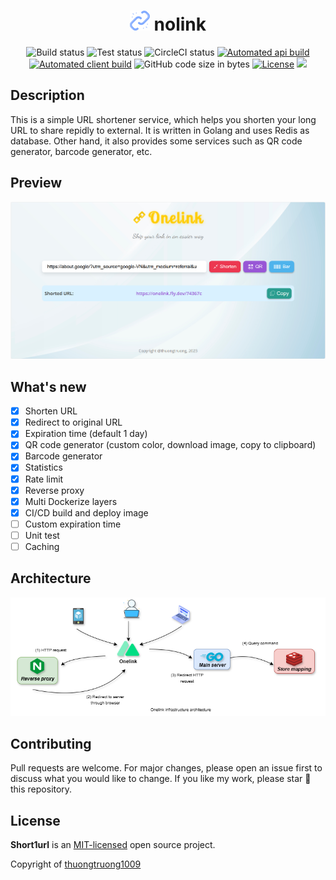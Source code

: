 <div align="center">
    <h1><img src="public/logo.png" alt="logo"> nolink</h1>
    <img alt="Build status" src="https://img.shields.io/github/actions/workflow/status/thuongtruong1009/short1url/build.yml?logo=GitHub&label=build">
    <img alt="Test status" src="https://img.shields.io/github/actions/workflow/status/thuongtruong1009/short1url/test.yml?logo=GitHub&label=test">
    <img alt="CircleCI status" src="https://circleci.com/gh/circleci/circleci-docs.svg?style=svg">
    <a href="https://github.com/thuongtruong109/nolink/pkgs/container/nolink-api"><img alt="Automated api build" src="https://img.shields.io/docker/automated/thuongtruong1009/nolink-api?logo=Docker&label=server"></a>
    <a href="https://github.com/thuongtruong109/nolink/pkgs/container/nolink-client"><img alt="Automated client build" src="https://img.shields.io/docker/automated/thuongtruong1009/nolink-client?logo=Docker&label=client"></a>
    <img alt="GitHub code size in bytes" src="https://img.shields.io/github/languages/code-size/thuongtruong109/nolink">
    <a href="https://github.com/thuongtruong109/nolink/blob/main/LICENSE"><img alt="License" src="https://img.shields.io/github/license/thuongtruong109/nolink"></a>
    <a href="https://paypal.me/thuongtruong1009" rel="nofollow"><img src="https://img.shields.io/badge/Donate-PayPal-ff3f59.svg" style="max-width: 100%;"></a>
     <!-- <img alt="api image size" src="https://img.shields.io/docker/image-size/thuongtruong1009/short1url-api/latest">
    <img alt="client image size" src="https://img.shields.io/docker/image-size/thuongtruong1009/short1url-client/latest"> -->
</div>

## Description

This is a simple URL shortener service, which helps you shorten your long URL to share repidly to external. It is written in Golang and uses Redis as database. Other hand, it also provides some services such as QR code generator, barcode generator, etc.

## Preview

![Preview image](public/preview.png)

## What's new

- [x] Shorten URL
- [x] Redirect to original URL
- [x] Expiration time (default 1 day)
- [x] QR code generator (custom color, download image, copy to clipboard)
- [x] Barcode generator
- [x] Statistics
- [x] Rate limit
- [x] Reverse proxy
- [x] Multi Dockerize layers
- [x] CI/CD build and deploy image
- [ ] Custom expiration time
- [ ] Unit test
- [ ] Caching

## Architecture

![Image](public/architecture.png)

## Contributing

Pull requests are welcome. For major changes, please open an issue first to discuss what you would like to change. If you like my work, please star 🌟 this repository.

## License

**Short1url** is an [MIT-licensed](LICENSE) open source project.

Copyright of <a href="https://github.com/thuongtruong1009">thuongtruong1009</a>

<!-- ## References

[Ref1](https://liamhieuvu.com/url-shortener-with-golang-and-mysql)
[Go on K8s](https://www.callicoder.com/deploy-multi-container-go-redis-app-kubernetes/)
[Nginx cache](https://vietnix.vn/cau-hinh-cache-nginx/)
[Nginx refs](https://github.dev/veryacademy/yt-nginx-mastery-series)
-->
